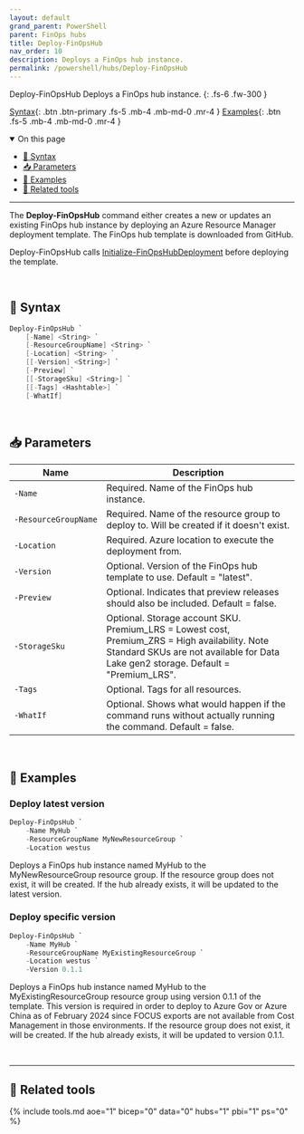 ```yaml
---
layout: default
grand_parent: PowerShell
parent: FinOps hubs
title: Deploy-FinOpsHub
nav_order: 10
description: Deploys a FinOps hub instance.
permalink: /powershell/hubs/Deploy-FinOpsHub
---
```


<span class="fs-9 d-block mb-4">Deploy-FinOpsHub</span>
Deploys a FinOps hub instance.
{: .fs-6 .fw-300 }

[Syntax](#-syntax){: .btn .btn-primary .fs-5 .mb-4 .mb-md-0 .mr-4 }
[Examples](#-examples){: .btn .fs-5 .mb-4 .mb-md-0 .mr-4 }

<details open markdown="1">
   <summary class="fs-2 text-uppercase">On this page</summary>

- [🧮 Syntax](#-syntax)
- [📥 Parameters](#-parameters)
- [🌟 Examples](#-examples)
- [🧰 Related tools](#-related-tools)

</details>

---

The **Deploy-FinOpsHub** command either creates a new or updates an existing FinOps hub instance by deploying an Azure Resource Manager deployment template. The FinOps hub template is downloaded from GitHub.

Deploy-FinOpsHub calls [Initialize-FinOpsHubDeployment](Initialize-FinOpsHubDeployment.md) before deploying the template.

<br>

## 🧮 Syntax

```powershell
Deploy-FinOpsHub `
    [‑Name] <String> `
    [‑ResourceGroupName] <String> `
    [‑Location] <String> `
    [[‑Version] <String>] `
    [‑Preview] `
    [[‑StorageSku] <String>] `
    [[‑Tags] <Hashtable>] `
    [‑WhatIf]
```

<br>

## 📥 Parameters

| Name | Description |
| ---- | ----------- |
| `‑Name` | Required. Name of the FinOps hub instance. |
| `‑ResourceGroupName` | Required. Name of the resource group to deploy to. Will be created if it doesn't exist. |
| `‑Location` | Required. Azure location to execute the deployment from. |
| `‑Version` | Optional. Version of the FinOps hub template to use. Default = "latest". |
| `‑Preview` | Optional. Indicates that preview releases should also be included. Default = false. |
| `‑StorageSku` | Optional. Storage account SKU. Premium_LRS = Lowest cost, Premium_ZRS = High availability. Note Standard SKUs are not available for Data Lake gen2 storage. Default = "Premium_LRS". |
| `‑Tags` | Optional. Tags for all resources. |
| `‑WhatIf` | Optional. Shows what would happen if the command runs without actually running the command. Default = false. |

<br>

## 🌟 Examples

### Deploy latest version

```powershell
Deploy-FinOpsHub `
    -Name MyHub `
    -ResourceGroupName MyNewResourceGroup `
    -Location westus
```

Deploys a FinOps hub instance named MyHub to the MyNewResourceGroup resource group. If the resource group does not exist, it will be created. If the hub already exists, it will be updated to the latest version.

### Deploy specific version

```powershell
Deploy-FinOpsHub `
    -Name MyHub `
    -ResourceGroupName MyExistingResourceGroup `
    -Location westus `
    -Version 0.1.1
```

Deploys a FinOps hub instance named MyHub to the MyExistingResourceGroup resource group using version 0.1.1 of the template. This version is required in order to deploy to Azure Gov or Azure China as of February 2024 since FOCUS exports are not available from Cost Management in those environments. If the resource group does not exist, it will be created. If the hub already exists, it will be updated to version 0.1.1.

<br>

---

## 🧰 Related tools

{% include tools.md aoe="1" bicep="0" data="0" hubs="1" pbi="1" ps="0" %}

<br>

